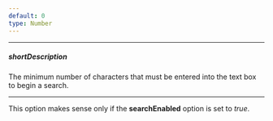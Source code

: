 ```yaml
---
default: 0
type: Number
---
```

---
##### shortDescription
The minimum number of characters that must be entered into the text box to begin a search.

---
This option makes sense only if the **searchEnabled** option is set to *true*.